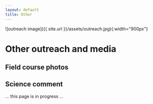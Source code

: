 ```yaml
---
layout: default
title: Other
---
```


![outreach image]({{ site.url }}/assets/outreach.jpg){:width="900px"}

# Other outreach and media

## Field course photos

## Science comment

... this page is in progress ...
